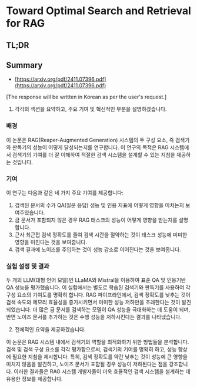 # Toward Optimal Search and Retrieval for RAG
## TL;DR
## Summary
- [https://arxiv.org/pdf/2411.07396.pdf](https://arxiv.org/pdf/2411.07396.pdf)

[The response will be written in Korean as per the user's request.]

1. 각각의 섹션을 요약하고, 주요 기여 및 혁신적인 부분을 설명하겠습니다.

### 배경
이 논문은 RAG(Reaper-Augmented Generation) 시스템의 두 구성 요소, 즉 검색기와 판독기의 성능이 어떻게 달성되는지를 연구합니다. 이 연구의 목적은 RAG 시스템에서 검색기의 기여를 더 잘 이해하여 적절한 검색 시스템을 설계할 수 있는 지침을 제공하는 것입니다.

### 기여
이 연구는 다음과 같은 네 가지 주요 기여를 제공합니다:
1. 검색된 문서의 수가 QA(질문 응답) 성능 및 인용 지표에 어떻게 영향을 미치는지 보여주었습니다.
2. 금 문서가 포함되지 않은 경우 RAG 태스크의 성능이 어떻게 영향을 받는지를 설명합니다.
3. 근사 최근접 검색 정확도를 줄여 검색 시간을 절약하는 것이 태스크 성능에 미미한 영향을 미친다는 것을 보여줍니다.
4. 검색 결과에 노이즈를 주입하는 것이 성능 감소로 이어진다는 것을 보여줍니다.

### 실험 설정 및 결과
두 개의 LLM(대형 언어 모델)인 LLaMA와 Mistral을 이용하여 표준 QA 및 인용기반 QA 성능을 평가했습니다. 이 실험에서는 별도로 학습된 검색기와 판독기를 사용하여 각 구성 요소의 기여도를 명확히 합니다. RAG 파이프라인에서, 검색 정확도를 낮추는 것이 검색 속도와 메모리 효율성을 증가시키면서 미미한 성능 저하만을 초래한다는 것이 발견되었습니다. 더 많은 금 문서를 검색하는 모델이 QA 성능을 극대화하는 데 도움이 되며, 반면 노이즈 문서를 추가하는 것은 수행 성능을 저하시킨다는 결과를 나타냈습니다.

2. 전체적인 요약을 제공하겠습니다.

이 논문은 RAG 시스템 내에서 검색기의 역할을 최적화하기 위한 방법들을 분석합니다. 검색 및 검색 구성 요소를 각각 평가함으로써, 검색기의 기여를 명확히 하고, 성능 향상에 필요한 지침을 제시합니다. 특히, 검색 정확도를 약간 낮추는 것이 성능에 큰 영향을 미치지 않음을 발견하고, 노이즈 문서가 포함될 경우 성능이 저하된다는 점을 강조합니다. 이러한 결과들은 RAG 시스템 개발자들이 더욱 효율적인 검색 시스템을 설계하는 데 유용한 정보를 제공합니다.